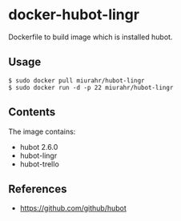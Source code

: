 docker-hubot-lingr
===================
Dockerfile to build image which is installed hubot.  

## Usage

```
$ sudo docker pull miurahr/hubot-lingr
$ sudo docker run -d -p 22 miurahr/hubot-lingr
```

## Contents

The image contains:

- hubot 2.6.0
- hubot-lingr
- hubot-trello

## References

  * https://github.com/github/hubot
